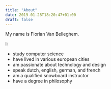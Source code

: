 ```yaml
---
title: "About"
date: 2019-01-28T18:20:47+01:00
draft: false
---
```

My name is Florian Van Belleghem.

I:

* study computer science
* have lived in various european cities
* am passionate about technology and design
* speak dutch, english, german, and french
* am a qualified snowboard instructor
* have a degree in philosophy
